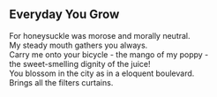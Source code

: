 Everyday You Grow
-----------------
For honeysuckle was morose and morally neutral.  
My steady mouth gathers you always.  
Carry me onto your bicycle - the mango of my poppy -  
the sweet-smelling dignity of the juice!  
You blossom in the city as in a eloquent boulevard.  
Brings all the filters curtains.  
